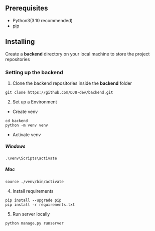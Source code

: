 ## Prerequisites
* Python3(3.10 recommended)
* pip

## Installing
Create a **backend** directory on your local machine to store the project repositories

### Setting up the backend
1. Clone the backend repositories inside the **backend** folder
```
git clone https://github.com/DJU-dev/backend.git

```
2. Set up a Environment
* Create venv
```
cd backend
python -m venv venv
```
* Activate venv
##### Windows
```
.\venv\Scripts\activate
```
##### Mac
```
source ./venv/bin/activate
```
4. Install requirements
```
pip install --upgrade pip
pip install -r requirements.txt
```
5. Run server locally
```
python manage.py runserver
```
